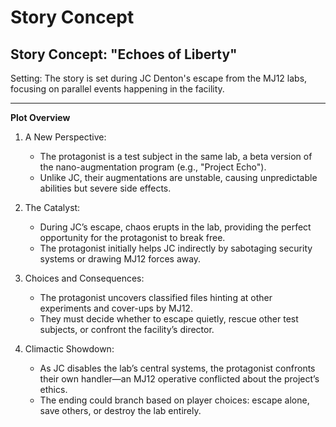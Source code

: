 # Story Concept

## Story Concept: "Echoes of Liberty"

Setting: The story is set during JC Denton's escape from the MJ12 labs, focusing on parallel events happening in the facility.

---

**Plot Overview**
1. A New Perspective:
    - The protagonist is a test subject in the same lab, a beta version of the nano-augmentation program (e.g., "Project Echo").
    - Unlike JC, their augmentations are unstable, causing unpredictable abilities but severe side effects.

2. The Catalyst:
    - During JC’s escape, chaos erupts in the lab, providing the perfect opportunity for the protagonist to break free.
    - The protagonist initially helps JC indirectly by sabotaging security systems or drawing MJ12 forces away.

3. Choices and Consequences:
    - The protagonist uncovers classified files hinting at other experiments and cover-ups by MJ12.
    - They must decide whether to escape quietly, rescue other test subjects, or confront the facility’s director.

4. Climactic Showdown:
    - As JC disables the lab’s central systems, the protagonist confronts their own handler—an MJ12 operative conflicted about the project’s ethics.
    - The ending could branch based on player choices: escape alone, save others, or destroy the lab entirely.

